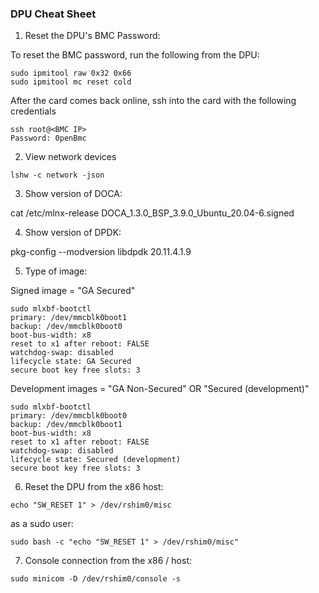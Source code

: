 ### DPU Cheat Sheet

1. Reset the DPU's BMC Password:

To reset the BMC password, run the following from the DPU:

```
sudo ipmitool raw 0x32 0x66
sudo ipmitool mc reset cold
```

After the card comes back online, ssh into the card with the following credentials

```
ssh root@<BMC IP>
Password: 0penBmc
```

2. View network devices

```
lshw -c network -json
```

3. Show version of DOCA:

cat /etc/mlnx-release
DOCA_1.3.0_BSP_3.9.0_Ubuntu_20.04-6.signed

4. Show version of DPDK:

pkg-config --modversion libdpdk
20.11.4.1.9

5. Type of image:

Signed image = "GA Secured"

```
sudo mlxbf-bootctl
primary: /dev/mmcblk0boot1
backup: /dev/mmcblk0boot0
boot-bus-width: x8
reset to x1 after reboot: FALSE
watchdog-swap: disabled
lifecycle state: GA Secured
secure boot key free slots: 3
```

Development images = "GA Non-Secured" OR "Secured (development)"

```
sudo mlxbf-bootctl
primary: /dev/mmcblk0boot0
backup: /dev/mmcblk0boot1
boot-bus-width: x8
reset to x1 after reboot: FALSE
watchdog-swap: disabled
lifecycle state: Secured (development)
secure boot key free slots: 3
```

6. Reset the DPU from the x86 host:

```
echo "SW_RESET 1" > /dev/rshim0/misc
```

as a sudo user:

```
sudo bash -c "echo "SW_RESET 1" > /dev/rshim0/misc"
```

7. Console connection from the x86 / host:

```
sudo minicom -D /dev/rshim0/console -s
```
